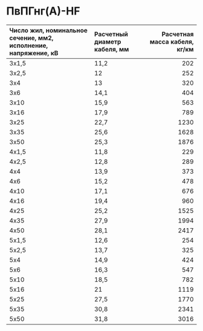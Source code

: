 # ПвПГнг(А)-HF

| Число жил, номинальное сечение, мм2, исполнение, напряжение, кВ   | Расчетный диаметр кабеля, мм   |   Расчетная масса кабеля, кг/км |
|:------------------------------------------------------------------|:-------------------------------|--------------------------------:|
| 3х1,5                                                             | 11,2                           |                             202 |
| 3х2,5                                                             | 12                             |                             252 |
| 3х4                                                               | 13                             |                             320 |
| 3х6                                                               | 14,1                           |                             404 |
| 3х10                                                              | 15,9                           |                             563 |
| 3х16                                                              | 17,9                           |                             789 |
| 3х25                                                              | 22,7                           |                            1230 |
| 3х35                                                              | 25,6                           |                            1628 |
| 3х50                                                              | 25,3                           |                            1876 |
| 4х1,5                                                             | 11,8                           |                             229 |
| 4х2,5                                                             | 12,8                           |                             289 |
| 4х4                                                               | 13,9                           |                             373 |
| 4х6                                                               | 15,2                           |                             478 |
| 4х10                                                              | 17,1                           |                             676 |
| 4х16                                                              | 19,4                           |                             960 |
| 4х25                                                              | 25,2                           |                            1525 |
| 4х35                                                              | 27,9                           |                            1994 |
| 4х50                                                              | 28,1                           |                            2417 |
| 5х1,5                                                             | 12,6                           |                             254 |
| 5х2,5                                                             | 13,7                           |                             325 |
| 5х4                                                               | 14,9                           |                             424 |
| 5х6                                                               | 16,3                           |                             547 |
| 5х10                                                              | 18,5                           |                             782 |
| 5х16                                                              | 21                             |                            1119 |
| 5х25                                                              | 27,5                           |                            1770 |
| 5х35                                                              | 30,8                           |                            2341 |
| 5х50                                                              | 31,8                           |                            3016 |